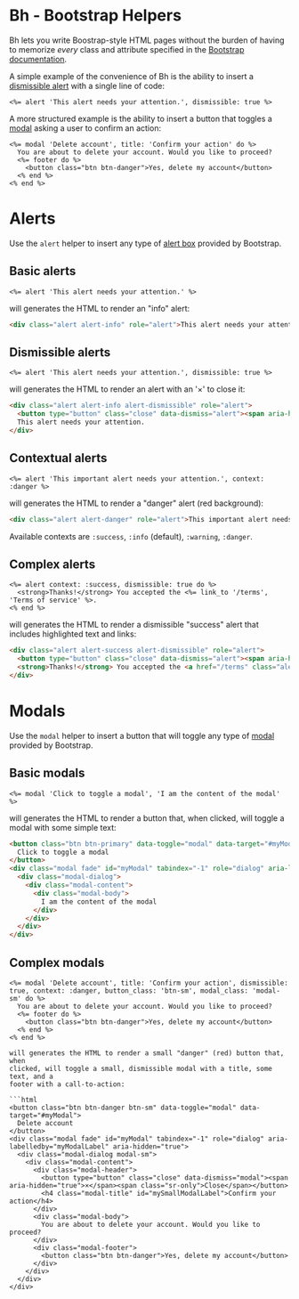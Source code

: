 Bh - Bootstrap Helpers
======================

Bh lets you write Boostrap-style HTML pages without
the burden of having to memorize *every* class and attribute specified in the
[Bootstrap documentation](http://getbootstrap.com).

<!-- badges and docs here -->

A simple example of the convenience of Bh is the ability to insert a
[dismissible alert](http://getbootstrap.com/components/#alerts-dismissible)
with a single line of code:

```erb
<%= alert 'This alert needs your attention.', dismissible: true %>
```

A more structured example is the ability to insert a button that toggles a
[modal](http://getbootstrap.com/javascript/#modals-examples) asking a user
to confirm an action:

```erb
<%= modal 'Delete account', title: 'Confirm your action' do %>
  You are about to delete your account. Would you like to proceed?
  <%= footer do %>
    <button class="btn btn-danger">Yes, delete my account</button>
  <% end %>
<% end %>
```
<!-- The **full documentation** is available at [rubydoc.info]. -->

<!-- How to install -->

Alerts
======

Use the `alert` helper to insert any type of
[alert box](http://getbootstrap.com/components/#alerts) provided by Bootstrap.

Basic alerts
------------

```erb
<%= alert 'This alert needs your attention.' %>
```

will generates the HTML to render an "info" alert:

```html
<div class="alert alert-info" role="alert">This alert needs your attention.</div>
```

Dismissible alerts
------------------

```erb
<%= alert 'This alert needs your attention.', dismissible: true %>
```

will generates the HTML to render an alert with an '×' to close it:

```html
<div class="alert alert-info alert-dismissible" role="alert">
  <button type="button" class="close" data-dismiss="alert"><span aria-hidden="true">&times;</span><span class="sr-only">Close</span></button>
  This alert needs your attention.
</div>
```

Contextual alerts
-----------------

```erb
<%= alert 'This important alert needs your attention.', context: :danger %>
```

will generates the HTML to render a "danger" alert (red background):

```html
<div class="alert alert-danger" role="alert">This important alert needs your attention.</div>
```

Available contexts are `:success`, `:info` (default), `:warning`, `:danger`.

<!-- Might document :priority only in the docs -->

Complex alerts
--------------

```erb
<%= alert context: :success, dismissible: true do %>
  <strong>Thanks!</strong> You accepted the <%= link_to '/terms', 'Terms of service' %>.
<% end %>
```

will generates the HTML to render a dismissible "success" alert that includes
highlighted text and links:

```html
<div class="alert alert-success alert-dismissible" role="alert">
  <button type="button" class="close" data-dismiss="alert"><span aria-hidden="true">&times;</span><span class="sr-only">Close</span></button>
  <strong>Thanks!</strong> You accepted the <a href="/terms" class="alert-link">Terms of service</a>.
</div>
```

Modals
======

Use the `modal` helper to insert a button that will toggle any type of
[modal](http://getbootstrap.com/javascript/#modals) provided by Bootstrap.

Basic modals
------------

```erb
<%= modal 'Click to toggle a modal', 'I am the content of the modal' %>
```

will generates the HTML to render a button that, when clicked, will toggle
a modal with some simple text:

```html
<button class="btn btn-primary" data-toggle="modal" data-target="#myModal">
  Click to toggle a modal
</button>
<div class="modal fade" id="myModal" tabindex="-1" role="dialog" aria-labelledby="myModalLabel" aria-hidden="true">
  <div class="modal-dialog">
    <div class="modal-content">
      <div class="modal-body">
        I am the content of the modal
      </div>
    </div>
  </div>
</div>
```

Complex modals
--------------

```erb
<%= modal 'Delete account', title: 'Confirm your action', dismissible: true, context: :danger, button_class: 'btn-sm', modal_class: 'modal-sm' do %>
  You are about to delete your account. Would you like to proceed?
  <%= footer do %>
    <button class="btn btn-danger">Yes, delete my account</button>
  <% end %>
<% end %>

will generates the HTML to render a small "danger" (red) button that, when
clicked, will toggle a small, dismissible modal with a title, some text, and a
footer with a call-to-action:

```html
<button class="btn btn-danger btn-sm" data-toggle="modal" data-target="#myModal">
  Delete account
</button>
<div class="modal fade" id="myModal" tabindex="-1" role="dialog" aria-labelledby="myModalLabel" aria-hidden="true">
  <div class="modal-dialog modal-sm">
    <div class="modal-content">
      <div class="modal-header">
        <button type="button" class="close" data-dismiss="modal"><span aria-hidden="true">×</span><span class="sr-only">Close</span></button>
        <h4 class="modal-title" id="mySmallModalLabel">Confirm your action</h4>
      </div>
      <div class="modal-body">
        You are about to delete your account. Would you like to proceed?
      </div>
      <div class="modal-footer">
        <button class="btn btn-danger">Yes, delete my account</button>
      </div>
    </div>
  </div>
</div>
```

